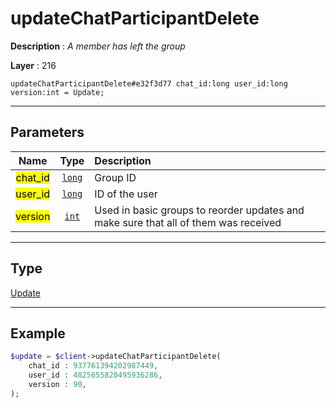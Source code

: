 # updateChatParticipantDelete

**Description** : *A member has left the group*

**Layer** : 216

```tl
updateChatParticipantDelete#e32f3d77 chat_id:long user_id:long version:int = Update;
```

---

## Parameters

| Name | Type | Description |
| :---: | :---: | :--- |
| <mark>chat_id</mark> | [`long`](type/long) | Group ID |
| <mark>user_id</mark> | [`long`](type/long) | ID of the user |
| <mark>version</mark> | [`int`](type/int) | Used in basic groups to reorder updates and make sure that all of them was received |

---

## Type

[Update](type/Update)

---

## Example

```php
$update = $client->updateChatParticipantDelete(
	chat_id : 937761394202987449,
	user_id : 4825655820495936286,
	version : 90,
);
```